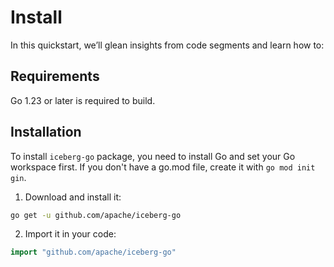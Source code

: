 <!--
  ~ Licensed to the Apache Software Foundation (ASF) under one
  ~ or more contributor license agreements.  See the NOTICE file
  ~ distributed with this work for additional information
  ~ regarding copyright ownership.  The ASF licenses this file
  ~ to you under the Apache License, Version 2.0 (the
  ~ "License"); you may not use this file except in compliance
  ~ with the License.  You may obtain a copy of the License at
  ~
  ~   http://www.apache.org/licenses/LICENSE-2.0
  ~
  ~ Unless required by applicable law or agreed to in writing,
  ~ software distributed under the License is distributed on an
  ~ "AS IS" BASIS, WITHOUT WARRANTIES OR CONDITIONS OF ANY
  ~ KIND, either express or implied.  See the License for the
  ~ specific language governing permissions and limitations
  ~ under the License.
-->

# Install

In this quickstart, we’ll glean insights from code segments and learn how to:

## Requirements

<div class="warning">
Go 1.23 or later is required to build.
</div>

## Installation

To install `iceberg-go` package, you need to install Go and set your Go workspace first.
If you don't have a go.mod file, create it with `go mod init gin`.

1. Download and install it:

```sh
go get -u github.com/apache/iceberg-go
```

2. Import it in your code:

```go
import "github.com/apache/iceberg-go"
```
